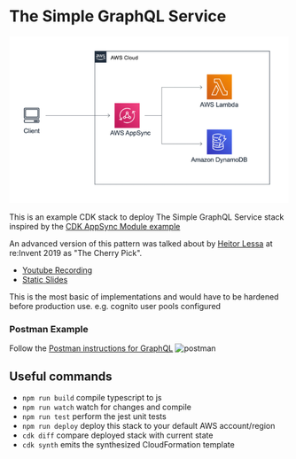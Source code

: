 # The Simple GraphQL Service

![architecture](../img/architecture.png)

This is an example CDK stack to deploy The Simple GraphQL Service stack inspired by the [CDK AppSync Module example]( https://docs.aws.amazon.com/cdk/api/latest/docs/aws-appsync-readme.html#usage-example)

An advanced version of this pattern was talked about by [Heitor Lessa](https://twitter.com/heitor_lessa) at re:Invent 2019 as "The Cherry Pick".

* [Youtube Recording](https://www.youtube.com/watch?v=9IYpGTS7Jy0)
* [Static Slides](https://d1.awsstatic.com/events/reinvent/2019/REPEAT_3_Serverless_architectural_patterns_and_best_practices_ARC307-R3.pdf)

This is the most basic of implementations and would have to be hardened before production use. e.g. cognito user pools configured

### Postman Example
Follow the [Postman instructions for GraphQL](https://learning.postman.com/docs/postman/sending-api-requests/graphql/) 
![postman](img/postman.png)

## Useful commands

 * `npm run build`   compile typescript to js
 * `npm run watch`   watch for changes and compile
 * `npm run test`    perform the jest unit tests
 * `npm run deploy`  deploy this stack to your default AWS account/region
 * `cdk diff`        compare deployed stack with current state
 * `cdk synth`       emits the synthesized CloudFormation template
